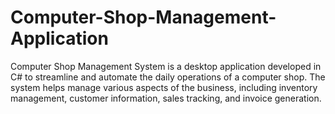 # Computer-Shop-Management-Application
 Computer Shop Management System is a desktop application developed in C# to streamline and automate the daily operations of a computer shop. The system helps manage various aspects of the business, including inventory management, customer information, sales tracking, and invoice generation.
